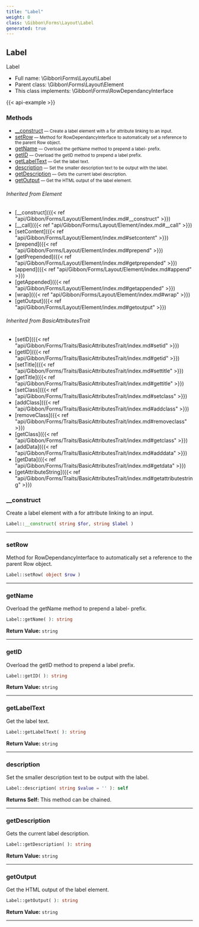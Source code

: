 ```yaml
---
title: "Label"
weight: 0
class: \Gibbon\Forms\Layout\Label
generated: true
---
```


## Label

Label



* Full name: \Gibbon\Forms\Layout\Label
* Parent class: \Gibbon\Forms\Layout\Element
* This class implements: \Gibbon\Forms\RowDependancyInterface

{{< api-example >}} 



### Methods

- [__construct](#__construct)<small> — Create a label element with a for attribute linking to an input.</small>
- [setRow](#setrow)<small> — Method for RowDependancyInterface to automatically set a reference to the parent Row object.</small>
- [getName](#getname)<small> — Overload the getName method to prepend a label- prefix.</small>
- [getID](#getid)<small> — Overload the getID method to prepend a label prefix.</small>
- [getLabelText](#getlabeltext)<small> — Get the label text.</small>
- [description](#description)<small> — Set the smaller description text to be output with the label.</small>
- [getDescription](#getdescription)<small> — Gets the current label description.</small>
- [getOutput](#getoutput)<small> — Get the HTML output of the label element.</small>




###### Inherited from Element
- [__construct]({{< ref "api/Gibbon/Forms/Layout/Element/index.md#__construct" >}})
- [__call]({{< ref "api/Gibbon/Forms/Layout/Element/index.md#__call" >}})
- [setContent]({{< ref "api/Gibbon/Forms/Layout/Element/index.md#setcontent" >}})
- [prepend]({{< ref "api/Gibbon/Forms/Layout/Element/index.md#prepend" >}})
- [getPrepended]({{< ref "api/Gibbon/Forms/Layout/Element/index.md#getprepended" >}})
- [append]({{< ref "api/Gibbon/Forms/Layout/Element/index.md#append" >}})
- [getAppended]({{< ref "api/Gibbon/Forms/Layout/Element/index.md#getappended" >}})
- [wrap]({{< ref "api/Gibbon/Forms/Layout/Element/index.md#wrap" >}})
- [getOutput]({{< ref "api/Gibbon/Forms/Layout/Element/index.md#getoutput" >}})

###### Inherited from BasicAttributesTrait
- [setID]({{< ref "api/Gibbon/Forms/Traits/BasicAttributesTrait/index.md#setid" >}})
- [getID]({{< ref "api/Gibbon/Forms/Traits/BasicAttributesTrait/index.md#getid" >}})
- [setTitle]({{< ref "api/Gibbon/Forms/Traits/BasicAttributesTrait/index.md#settitle" >}})
- [getTitle]({{< ref "api/Gibbon/Forms/Traits/BasicAttributesTrait/index.md#gettitle" >}})
- [setClass]({{< ref "api/Gibbon/Forms/Traits/BasicAttributesTrait/index.md#setclass" >}})
- [addClass]({{< ref "api/Gibbon/Forms/Traits/BasicAttributesTrait/index.md#addclass" >}})
- [removeClass]({{< ref "api/Gibbon/Forms/Traits/BasicAttributesTrait/index.md#removeclass" >}})
- [getClass]({{< ref "api/Gibbon/Forms/Traits/BasicAttributesTrait/index.md#getclass" >}})
- [addData]({{< ref "api/Gibbon/Forms/Traits/BasicAttributesTrait/index.md#adddata" >}})
- [getData]({{< ref "api/Gibbon/Forms/Traits/BasicAttributesTrait/index.md#getdata" >}})
- [getAttributeString]({{< ref "api/Gibbon/Forms/Traits/BasicAttributesTrait/index.md#getattributestring" >}})



### __construct

Create a label element with a for attribute linking to an input.

```php
Label::__construct( string $for, string $label )
```









---

### setRow

Method for RowDependancyInterface to automatically set a reference to the parent Row object.

```php
Label::setRow( object $row )
```









---

### getName

Overload the getName method to prepend a label- prefix.

```php
Label::getName( ): string
```






**Return Value:**
`string`  



---

### getID

Overload the getID method to prepend a label prefix.

```php
Label::getID( ): string
```






**Return Value:**
`string`  



---

### getLabelText

Get the label text.

```php
Label::getLabelText( ): string
```






**Return Value:**
`string`  



---

### description

Set the smaller description text to be output with the label.

```php
Label::description( string $value = '' ): self
```






**Returns Self:** This method can be chained.



---

### getDescription

Gets the current label description.

```php
Label::getDescription( ): string
```






**Return Value:**
`string`  



---

### getOutput

Get the HTML output of the label element.

```php
Label::getOutput( ): string
```






**Return Value:**
`string`  



---

